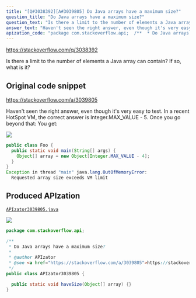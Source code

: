 ```yaml
---
title: "[Q#3038392][A#3039805] Do Java arrays have a maximum size?"
question_title: "Do Java arrays have a maximum size?"
question_text: "Is there a limit to the number of elements a Java array can contain? If so, what is it?"
answer_text: "Haven't seen the right answer, even though it's very easy to test. In a recent HotSpot VM, the correct answer is Integer.MAX_VALUE - 5.  Once you go beyond that: You get:"
apization_code: "package com.stackoverflow.api;  /**  * Do Java arrays have a maximum size?  *  * @author APIzator  * @see <a href=\"https://stackoverflow.com/a/3039805\">https://stackoverflow.com/a/3039805</a>  */ public class APIzator3039805 {    public static void haveSize(Object[] array) {} }"
---
```


https://stackoverflow.com/q/3038392

Is there a limit to the number of elements a Java array can contain? If so, what is it?



## Original code snippet

https://stackoverflow.com/a/3039805

Haven&#x27;t seen the right answer, even though it&#x27;s very easy to test.
In a recent HotSpot VM, the correct answer is Integer.MAX_VALUE - 5.  Once you go beyond that:
You get:

<div class="code-logo"><img src="/stackoverflow.png" /></div>

```java
public class Foo {
  public static void main(String[] args) {
    Object[] array = new Object[Integer.MAX_VALUE - 4];
  }
}
Exception in thread "main" java.lang.OutOfMemoryError:
  Requested array size exceeds VM limit
```

## Produced APIzation

[`APIzator3039805.java`](https://github.com/pasqualesalza/apization-temp-data/raw/master/search/APIzator3039805.java)

<div class="code-logo"><img src="/apizator.png" /></div>

```java
package com.stackoverflow.api;

/**
 * Do Java arrays have a maximum size?
 *
 * @author APIzator
 * @see <a href="https://stackoverflow.com/a/3039805">https://stackoverflow.com/a/3039805</a>
 */
public class APIzator3039805 {

  public static void haveSize(Object[] array) {}
}

```